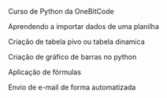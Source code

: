 Curso de Python da OneBitCode

Aprendendo a importar dados de uma planilha

Criação de tabela pivo ou tabela dinamica

Criação de gráfico de barras no python

Aplicação de fórmulas

Envio de e-mail de forma automatizada
